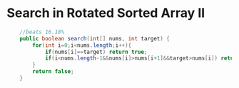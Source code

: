 # Search in Rotated Sorted Array II

```Java
	//beats 16.18%
	public boolean search(int[] nums, int target) {
        for(int i=0;i<nums.length;i++){
            if(nums[i]==target) return true;
            if(i<nums.length-1&&nums[i]>nums[i+1]&&target>nums[i]) return false;
        }
        return false;
    }
```